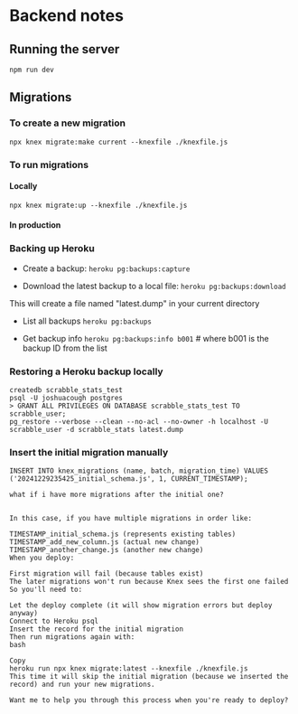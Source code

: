 # Backend notes

## Running the server

`npm run dev`

## Migrations

### To create a new migration

`npx knex migrate:make current --knexfile ./knexfile.js`

### To run migrations

#### Locally 

`npx knex migrate:up --knexfile ./knexfile.js`

#### In production

### Backing up Heroku

* Create a backup: `heroku pg:backups:capture`

* Download the latest backup to a local file: `heroku pg:backups:download`

This will create a file named "latest.dump" in your current directory

* List all backups `heroku pg:backups`

* Get backup info `heroku pg:backups:info b001`  # where b001 is the backup ID from the list

### Restoring a Heroku backup locally

```
createdb scrabble_stats_test
psql -U joshuacough postgres
> GRANT ALL PRIVILEGES ON DATABASE scrabble_stats_test TO scrabble_user;
pg_restore --verbose --clean --no-acl --no-owner -h localhost -U scrabble_user -d scrabble_stats latest.dump
```

### Insert the initial migration manually

`INSERT INTO knex_migrations (name, batch, migration_time)
VALUES ('20241229235425_initial_schema.js', 1, CURRENT_TIMESTAMP);`

```
what if i have more migrations after the initial one?


In this case, if you have multiple migrations in order like:

TIMESTAMP_initial_schema.js (represents existing tables)
TIMESTAMP_add_new_column.js (actual new change)
TIMESTAMP_another_change.js (another new change)
When you deploy:

First migration will fail (because tables exist)
The later migrations won't run because Knex sees the first one failed
So you'll need to:

Let the deploy complete (it will show migration errors but deploy anyway)
Connect to Heroku psql
Insert the record for the initial migration
Then run migrations again with:
bash

Copy
heroku run npx knex migrate:latest --knexfile ./knexfile.js
This time it will skip the initial migration (because we inserted the record) and run your new migrations.

Want me to help you through this process when you're ready to deploy?


```

